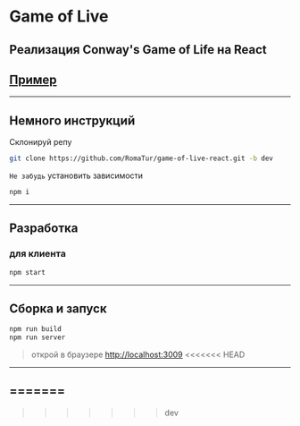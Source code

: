 # Game of Live

## Реализация Conway's Game of Life на React

## [Пример](http://romatur.xyz:2222)

---

## Немного инструкций

Склонируй репу

``` bash
git clone https://github.com/RomaTur/game-of-live-react.git -b dev
```

`Не забудь` установить зависимости

``` bash
npm i
```

---

## Разработка

### для клиента

``` bash
npm start
```

---

## Сборка и запуск

``` bash
npm run build
npm run server
```

> открой в браузере [http://localhost:3009](http://localhost:3009)
<<<<<<< HEAD
---
=======
---
>>>>>>> dev
